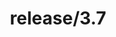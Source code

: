 ---
title: "release/3.7"
description: >
  release/3.7 CHANGELOG Summary, most recent version: v3.7.3, time: 2021-06-08
weight: -37
---